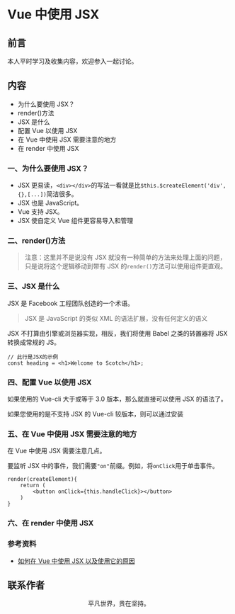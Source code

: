 # Vue 中使用 JSX

## 前言

本人平时学习及收集内容，欢迎参入一起讨论。

## 内容

- 为什么要使用 JSX？
- render()方法
- JSX 是什么
- 配置 Vue 以使用 JSX
- 在 Vue 中使用 JSX 需要注意的地方
- 在 render 中使用 JSX

### 一、为什么要使用 JSX？

- JSX 更易读，`<div></div>`的写法一看就是比`$this.$createElement('div',{},[...])`简洁很多。
- JSX 也是 JavaScript。
- Vue 支持 JSX。
- JSX 使自定义 Vue 组件更容易导入和管理

### 二、render()方法

> 注意：这里并不是说没有 JSX 就没有一种简单的方法来处理上面的问题，只是说将这个逻辑移动到带有 JSX 的`render()`方法可以使用组件更直观。

### 三、JSX 是什么

JSX 是 Facebook 工程团队创造的一个术语。

> JSX 是 JavaScript 的类似 XML 的语法扩展，没有任何定义的语义

JSX 不打算由引擎或浏览器实现，相反，我们将使用 Babel 之类的转置器将 JSX 转换成常规的 JS。

```
// 此行是JSX的示例
const heading = <h1>Welcome to Scotch</h1>;
```

### 四、配置 Vue 以使用 JSX

如果使用的 Vue-cli 大于或等于 3.0 版本，那么就直接可以使用 JSX 的语法了。

如果您使用的是不支持 JSX 的 Vue-cli 较版本，则可以通过安装

### 五、在 Vue 中使用 JSX 需要注意的地方

在 Vue 中使用 JSX 需要注意几点。

要监听 JSX 中的事件，我们需要`"on"`前缀。例如，将`onClick`用于单击事件。

```
render(createElement){
    return (
        <button onClick={this.handleClick}></button>
    )
}
```

### 六、在 render 中使用 JSX

### 参考资料

- [如何在 Vue 中使用 JSX 以及使用它的原因](https://juejin.im/post/5e409f02e51d4526f16e3bce)

## 联系作者

<div align="center">
    <p>
        平凡世界，贵在坚持。
    </p>
    <img :src="$withBase('/about/contact.png')" />
</div>
